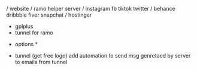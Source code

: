 / website
/ ramo helper server
/ instagram fb tiktok twitter
/ behance dribbble fiver snapchat
/ hostinger

- gplplus
- tunnel for ramo

* options \*

- tunnel (get free logo) add automation to send msg genretaed by server to emails from tunnel
